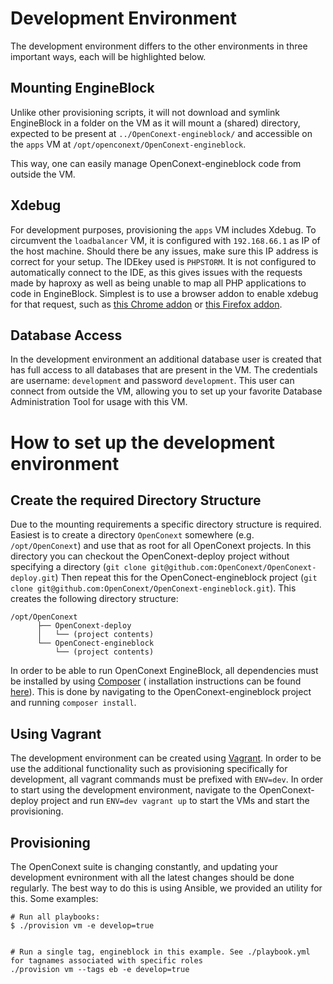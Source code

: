 Development Environment
==============================

The development environment differs to the other environments in three important ways, each will be highlighted below.

## Mounting EngineBlock
Unlike other provisioning scripts, it will not download and symlink EngineBlock in a folder on the
VM as it will mount a (shared) directory, expected to be present at `../OpenConext-engineblock/` and
accessible on the `apps` VM at `/opt/openconext/OpenConext-engineblock`.

This way, one can easily manage OpenConext-engineblock code from outside the VM.

## Xdebug
For development purposes, provisioning the `apps` VM includes Xdebug. To circumvent the `loadbalancer` VM, it is
configured with `192.168.66.1` as IP of the host machine. Should there be any issues, make sure this IP address is
correct for your setup. The IDEkey used is `PHPSTORM`. It is not configured to automatically connect to the IDE, as this
gives issues with the requests made by haproxy as well as being unable to map all PHP applications to code in
EngineBlock. Simplest is to use a browser addon to enable xdebug for that request, such as [this Chrome addon][1] or
[this Firefox addon][2].

## Database Access

In the development environment an additional database user is created that has full access to all databases that are
present in the VM. The credentials are username: `development` and password `development`. This user can connect from
outside the VM, allowing you to set up your favorite Database Administration Tool for usage with this VM.

# How to set up the development environment

## Create the required Directory Structure

Due to the mounting requirements a specific directory structure is required. Easiest is to create a directory
`OpenConext` somewhere (e.g. `/opt/OpenConext`) and use that as root for all OpenConext projects. In this directory you
can checkout the OpenConext-deploy project without specifying a directory
(`git clone git@github.com:OpenConext/OpenConext-deploy.git`) Then repeat this for the OpenConect-engineblock project
(`git clone git@github.com:OpenConext/OpenConext-engineblock.git`). This creates the following directory structure:

```
/opt/OpenConext
      ├── OpenConext-deploy
      │   └── (project contents)
      └── OpenConect-engineblock
          └── (project contents)
```

In order to be able to run OpenConext EngineBlock, all dependencies must be installed by using [Composer][3] (
installation instructions can be found [here][4]). This is done by navigating to the OpenConext-engineblock project
and running `composer install`.

## Using Vagrant

The development environment can be created using [Vagrant][5]. In order to be use the additional functionality
such as provisioning specifically for development, all vagrant commands must be prefixed with `ENV=dev`.
In order to start using the development environment, navigate to the OpenConext-deploy project and run 
`ENV=dev vagrant up` to start the VMs and start the provisioning.

## Provisioning

The OpenConext suite is changing constantly, and updating your development evnironment with all the latest changes 
should be done regularly. The best way to do this is using Ansible, we provided an utility for this. Some examples:

```
# Run all playbooks:
$ ./provision vm -e develop=true


# Run a single tag, engineblock in this example. See ./playbook.yml for tagnames associated with specific roles
./provision vm --tags eb -e develop=true

```

[1]: https://chrome.google.com/webstore/detail/xdebug-helper/eadndfjplgieldjbigjakmdgkmoaaaoc
[2]: https://addons.mozilla.org/en-us/firefox/addon/the-easiest-xdebug/
[3]: https://getcomposer.org/
[4]: https://getcomposer.org/download/
[5]: https://www.vagrantup.com/
